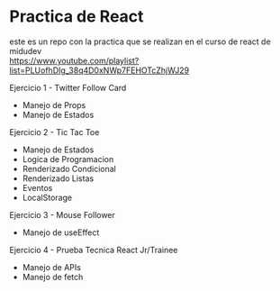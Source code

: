 ﻿# Practica de React

 este es un repo con la practica que se realizan en el curso de react de midudev  
 https://www.youtube.com/playlist?list=PLUofhDIg_38q4D0xNWp7FEHOTcZhjWJ29

 Ejercicio 1 - Twitter Follow Card  
   
 - Manejo de Props  
 - Manejo de Estados

 Ejercicio 2 - Tic Tac Toe

 - Manejo de Estados  
 - Logica de Programacion  
 - Renderizado Condicional  
 - Renderizado Listas  
 - Eventos  
 - LocalStorage  
 
 Ejercicio 3 - Mouse Follower  

 - Manejo de useEffect

  Ejercicio 4 - Prueba Tecnica React Jr/Trainee  
  
  - Manejo de APIs
  - Manejo de fetch
